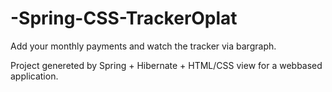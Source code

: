 # -Spring-CSS-TrackerOplat
Add your monthly payments and watch the tracker via bargraph.

Project genereted by Spring + Hibernate + HTML/CSS view for a webbased application.
